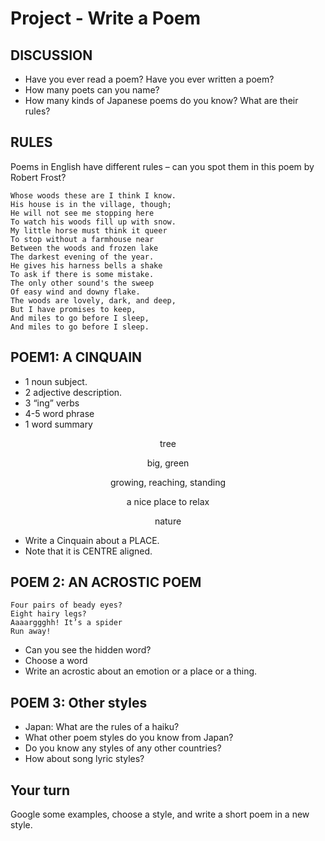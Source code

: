 # Project - Write a Poem


## DISCUSSION
* Have you ever read a poem? Have you ever written a poem?
* How many poets can you name?
* How many kinds of Japanese poems do you know? What are their rules?

## RULES

Poems in English have different rules – can you spot them in this poem by Robert Frost?

	Whose woods these are I think I know.
	His house is in the village, though;
	He will not see me stopping here
	To watch his woods fill up with snow.
	My little horse must think it queer
	To stop without a farmhouse near
	Between the woods and frozen lake
	The darkest evening of the year.
	He gives his harness bells a shake
	To ask if there is some mistake.
	The only other sound's the sweep
	Of easy wind and downy flake.
	The woods are lovely, dark, and deep,
	But I have promises to keep,
	And miles to go before I sleep,
	And miles to go before I sleep.

## POEM1:  A CINQUAIN
* 1 noun subject.
* 2 adjective description.
* 3 “ing” verbs
* 4-5  word phrase
* 1 word summary   	

<p style="text-align: center;">tree </p>
<p style="text-align: center;">big, green</p>
<p style="text-align: center;">growing, reaching, standing</p>
<p style="text-align: center;">a nice place to relax</p>
<p style="text-align: center;">nature</p>

				
* Write a Cinquain about a PLACE. 
* Note that it is CENTRE aligned.

## POEM 2: AN ACROSTIC POEM

	Four pairs of beady eyes?
	Eight hairy legs?
	Aaaarggghh! It’s a spider
	Run away!


* Can you see the hidden word?
* Choose a word
* Write an acrostic about an emotion or a place or a thing.


## POEM 3: Other styles
* Japan: What are the rules of a haiku?  
* What other poem styles do you know from Japan?
* Do you know any styles of any other countries? 
* How about song lyric styles?

## Your turn
Google some examples, choose a style, and write a short poem in a new style. 
